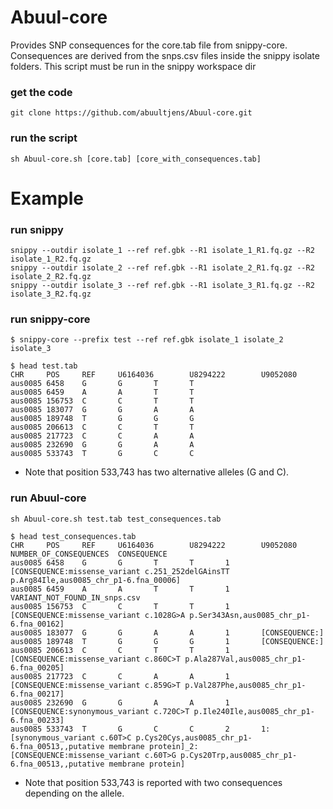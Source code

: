 # Abuul-core
Provides SNP consequences for the core.tab file from snippy-core. Consequences are derived from the snps.csv files inside the snippy isolate folders. This script must be run in the snippy workspace dir

### get the code
``git clone https://github.com/abuultjens/Abuul-core.git``

### run the script
``sh Abuul-core.sh [core.tab] [core_with_consequences.tab]``

# Example

### run snippy
``snippy --outdir isolate_1 --ref ref.gbk --R1 isolate_1_R1.fq.gz --R2 isolate_1_R2.fq.gz``  
``snippy --outdir isolate_2 --ref ref.gbk --R1 isolate_2_R1.fq.gz --R2 isolate_2_R2.fq.gz``  
``snippy --outdir isolate_3 --ref ref.gbk --R1 isolate_3_R1.fq.gz --R2 isolate_3_R2.fq.gz``

### run snippy-core
``$ snippy-core --prefix test --ref ref.gbk isolate_1 isolate_2 isolate_3``  

``$ head test.tab``  
``CHR     POS     REF     U6164036        U8294222        U9052080``  
``aus0085 6458    G       G       T       T``  
``aus0085 6459    A       A       T       T``  
``aus0085 156753  C       C       T       T``  
``aus0085 183077  G       G       A       A``  
``aus0085 189748  T       G       G       G``  
``aus0085 206613  C       C       T       T``  
``aus0085 217723  C       C       A       A``  
``aus0085 232690  G       G       A       A``  
``aus0085 533743  T       G       C       C``  

* Note that position 533,743 has two alternative alleles (G and C).

### run Abuul-core
``sh Abuul-core.sh test.tab test_consequences.tab``  

``$ head test_consequences.tab ``  
``CHR     POS     REF     U6164036        U8294222        U9052080        NUMBER_OF_CONSEQUENCES  CONSEQUENCE``  
``aus0085 6458    G       G       T       T       1       [CONSEQUENCE:missense_variant c.251_252delGAinsTT p.Arg84Ile,aus0085_chr_p1-6.fna_00006]``  
``aus0085 6459    A       A       T       T       1       VARIANT_NOT_FOUND_IN_snps.csv``  
``aus0085 156753  C       C       T       T       1       [CONSEQUENCE:missense_variant c.1028G>A p.Ser343Asn,aus0085_chr_p1-6.fna_00162]``  
``aus0085 183077  G       G       A       A       1       [CONSEQUENCE:]``  
``aus0085 189748  T       G       G       G       1       [CONSEQUENCE:]``  
``aus0085 206613  C       C       T       T       1       [CONSEQUENCE:missense_variant c.860C>T p.Ala287Val,aus0085_chr_p1-6.fna_00205]``  
``aus0085 217723  C       C       A       A       1       [CONSEQUENCE:missense_variant c.859G>T p.Val287Phe,aus0085_chr_p1-6.fna_00217]``  
``aus0085 232690  G       G       A       A       1       [CONSEQUENCE:synonymous_variant c.720C>T p.Ile240Ile,aus0085_chr_p1-6.fna_00233]``  
``aus0085 533743  T       G       C       C       2       1:[synonymous_variant c.60T>C p.Cys20Cys,aus0085_chr_p1-6.fna_00513,,putative membrane protein]_2:[CONSEQUENCE:missense_variant c.60T>G p.Cys20Trp,aus0085_chr_p1-6.fna_00513,,putative membrane protein]``  

* Note that position 533,743 is reported with two consequences depending on the allele.


